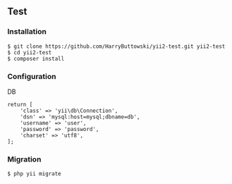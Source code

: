 ## Test

### Installation
```
$ git clone https://github.com/HarryButtowski/yii2-test.git yii2-test
$ cd yii2-test
$ composer install
```

### Configuration
DB
```
return [
    'class' => 'yii\db\Connection',
    'dsn' => 'mysql:host=mysql;dbname=db',
    'username' => 'user',
    'password' => 'password',
    'charset' => 'utf8',
];
```

### Migration
```
$ php yii migrate
```


